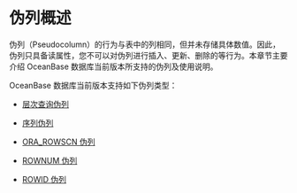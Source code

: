 伪列概述 
=========================

伪列（Pseudocolumn）的行为与表中的列相同，但并未存储具体数值。因此，伪列只具备读属性，您不可以对伪列进行插入、更新、删除的等行为。本章节主要介绍 OceanBase 数据库当前版本所支持的伪列及使用说明。

OceanBase 数据库当前版本支持如下伪列类型：

* [层次查询伪列](../2.pseudo-column-1/2.hierarchical-query-pseudo-columns.md)

  

* [序列伪列](../2.pseudo-column-1/3.sequence-pseudo-column.md)

  

* [ORA_ROWSCN 伪列](../2.pseudo-column-1/4.ora_rowscn-pseudo-column.md)

  

* [ROWNUM 伪列](../2.pseudo-column-1/5.rownum-pseudo-column.md)

  

* [ROWID 伪列](../2.pseudo-column-1/6.rowid-pseudo-column.md)

  



